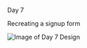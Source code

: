 Day 7

Recreating a signup form

![Image of Day 7 Design](https://static.collectui.com/shots/4031090/login-signup-form-large)

